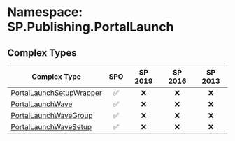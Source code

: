 # Namespace: SP.Publishing.PortalLaunch

## Complex Types

Complex Type | SPO | SP 2019 | SP 2016 | SP 2013
----------|:---:|:-------:|:-------:|:-------:
[PortalLaunchSetupWrapper](./ComplexTypes/PortalLaunchSetupWrapper.md) | ✅ | ❌ | ❌ | ❌
[PortalLaunchWave](./ComplexTypes/PortalLaunchWave.md) | ✅ | ❌ | ❌ | ❌
[PortalLaunchWaveGroup](./ComplexTypes/PortalLaunchWaveGroup.md) | ✅ | ❌ | ❌ | ❌
[PortalLaunchWaveSetup](./ComplexTypes/PortalLaunchWaveSetup.md) | ✅ | ❌ | ❌ | ❌
